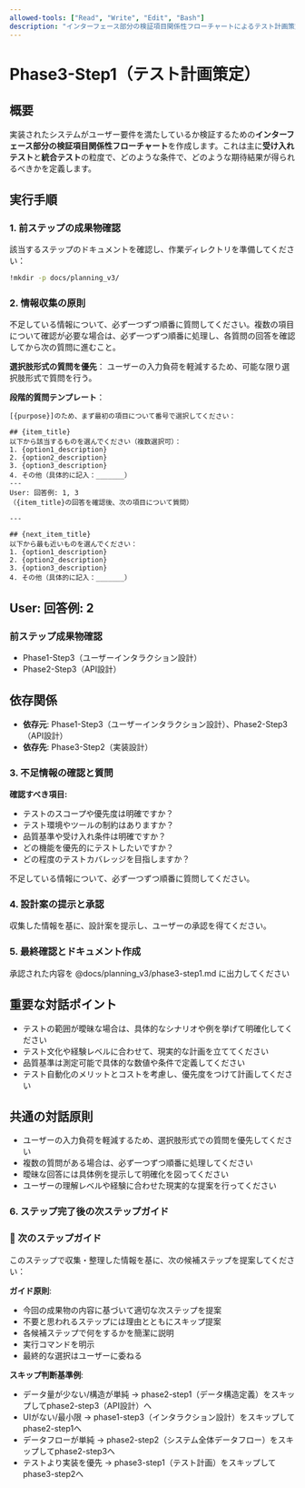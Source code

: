 ```yaml
---
allowed-tools: ["Read", "Write", "Edit", "Bash"]
description: "インターフェース部分の検証項目関係性フローチャートによるテスト計画策定"
---
```


# Phase3-Step1（テスト計画策定）

## 概要
実装されたシステムがユーザー要件を満たしているか検証するための**インターフェース部分の検証項目関係性フローチャート**を作成します。これは主に**受け入れテスト**と**統合テスト**の粒度で、どのような条件で、どのような期待結果が得られるべきかを定義します。


## 実行手順

### 1. 前ステップの成果物確認
該当するステップのドキュメントを確認し、作業ディレクトリを準備してください：

```bash
!mkdir -p docs/planning_v3/
```

### 2. 情報収集の原則
不足している情報について、必ず一つずつ順番に質問してください。複数の項目について確認が必要な場合は、必ず一つずつ順番に処理し、各質問の回答を確認してから次の質問に進むこと。

**選択肢形式の質問を優先**：
ユーザーの入力負荷を軽減するため、可能な限り選択肢形式で質問を行う。

**段階的質問テンプレート**：
```
[{purpose}]のため、まず最初の項目について番号で選択してください：

## {item_title}
以下から該当するものを選んでください（複数選択可）：
1. {option1_description}
2. {option2_description}
3. {option3_description}
4. その他（具体的に記入：_______）
---
User: 回答例: 1, 3
（{item_title}の回答を確認後、次の項目について質問）

---

## {next_item_title}
以下から最も近いものを選んでください：
1. {option1_description}
2. {option2_description}
3. {option3_description}
4. その他（具体的に記入：_______）

```
User: 回答例: 2
---


### 前ステップ成果物確認
* Phase1-Step3（ユーザーインタラクション設計）
* Phase2-Step3（API設計）


## 依存関係
- **依存元**: Phase1-Step3（ユーザーインタラクション設計）、Phase2-Step3（API設計）
- **依存先**: Phase3-Step2（実装設計）
### 3. 不足情報の確認と質問
**確認すべき項目:**
- テストのスコープや優先度は明確ですか？
- テスト環境やツールの制約はありますか？
- 品質基準や受け入れ条件は明確ですか？
- どの機能を優先的にテストしたいですか？
- どの程度のテストカバレッジを目指しますか？

不足している情報について、必ず一つずつ順番に質問してください。


### 4. 設計案の提示と承認
収集した情報を基に、設計案を提示し、ユーザーの承認を得てください。

### 5. 最終確認とドキュメント作成

承認された内容を @docs/planning_v3/phase3-step1.md に出力してください

## 重要な対話ポイント
- テストの範囲が曖昧な場合は、具体的なシナリオや例を挙げて明確化してください
- テスト文化や経験レベルに合わせて、現実的な計画を立ててください
- 品質基準は測定可能で具体的な数値や条件で定義してください
- テスト自動化のメリットとコストを考慮し、優先度をつけて計画してください


## 共通の対話原則
- ユーザーの入力負荷を軽減するため、選択肢形式での質問を優先してください
- 複数の質問がある場合は、必ず一つずつ順番に処理してください
- 曖昧な回答には具体例を提示して明確化を図ってください
- ユーザーの理解レベルや経験に合わせた現実的な提案を行ってください


### 6. ステップ完了後の次ステップガイド
### 🚀 次のステップガイド

このステップで収集・整理した情報を基に、次の候補ステップを提案してください：

**ガイド原則**:
- 今回の成果物の内容に基づいて適切な次ステップを提案
- 不要と思われるステップには理由とともにスキップ提案
- 各候補ステップで何をするかを簡潔に説明
- 実行コマンドを明示
- 最終的な選択はユーザーに委ねる

**スキップ判断基準例**:
- データ量が少ない/構造が単純 → phase2-step1（データ構造定義）をスキップしてphase2-step3（API設計）へ
- UIがない/最小限 → phase1-step3（インタラクション設計）をスキップしてphase2-step1へ
- データフローが単純 → phase2-step2（システム全体データフロー）をスキップしてphase2-step3へ
- テストより実装を優先 → phase3-step1（テスト計画）をスキップしてphase3-step2へ

